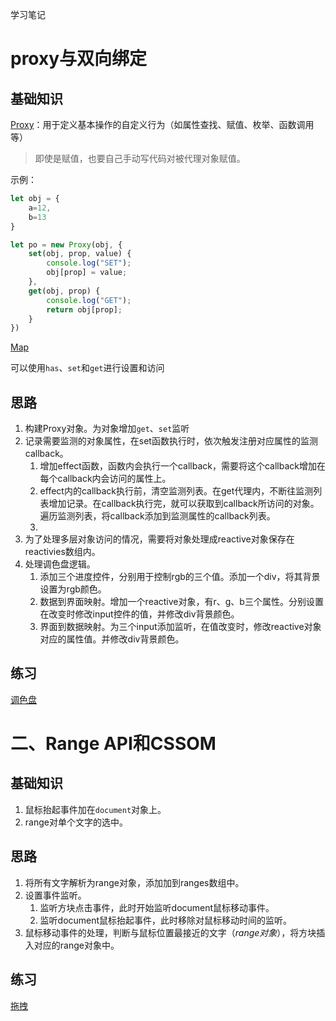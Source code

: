 学习笔记

# proxy与双向绑定

## 基础知识

[Proxy](https://developer.mozilla.org/zh-CN/docs/Web/JavaScript/Reference/Global_Objects/Proxy)：用于定义基本操作的自定义行为（如属性查找、赋值、枚举、函数调用等）

> 即使是赋值，也要自己手动写代码对被代理对象赋值。

示例：

```js
let obj = {
    a=12,
    b=13
}

let po = new Proxy(obj, {
    set(obj, prop, value) {
        console.log("SET");
        obj[prop] = value;
    },
    get(obj, prop) {
        console.log("GET");
        return obj[prop];
    }
})
```

[Map](https://developer.mozilla.org/zh-CN/docs/Web/JavaScript/Reference/Global_Objects/Map)

可以使用`has`、`set`和`get`进行设置和访问

## 思路

1. 构建Proxy对象。为对象增加`get`、`set`监听
1. 记录需要监测的对象属性，在set函数执行时，依次触发注册对应属性的监测callback。
    1. 增加effect函数，函数内会执行一个callback，需要将这个callback增加在每个callback内会访问的属性上。
    1. effect内的callback执行前，清空监测列表。在get代理内，不断往监测列表增加记录。在callback执行完，就可以获取到callback所访问的对象。遍历监测列表，将callback添加到监测属性的callback列表。
    1. 
1. 为了处理多层对象访问的情况，需要将对象处理成reactive对象保存在reactivies数组内。
1. 处理调色盘逻辑。
    1. 添加三个进度控件，分别用于控制rgb的三个值。添加一个div，将其背景设置为rgb颜色。
    1. 数据到界面映射。增加一个reactive对象，有r、g、b三个属性。分别设置在改变时修改input控件的值，并修改div背景颜色。
    1. 界面到数据映射。为三个input添加监听，在值改变时，修改reactive对象对应的属性值。并修改div背景颜色。

## 练习

[调色盘](https://jsbin.com/qakeloz/edit?html,output)

# 二、Range API和CSSOM

## 基础知识

1. 鼠标抬起事件加在`document`对象上。
1. range对单个文字的选中。

## 思路

1. 将所有文字解析为range对象，添加加到ranges数组中。
1. 设置事件监听。
    1. 监听方块点击事件，此时开始监听document鼠标移动事件。
    1. 监听document鼠标抬起事件，此时移除对鼠标移动时间的监听。
1. 鼠标移动事件的处理，判断与鼠标位置最接近的文字（*range对象*），将方块插入对应的range对象中。

## 练习

[拖拽](https://jsbin.com/cazofil/edit?html,output)